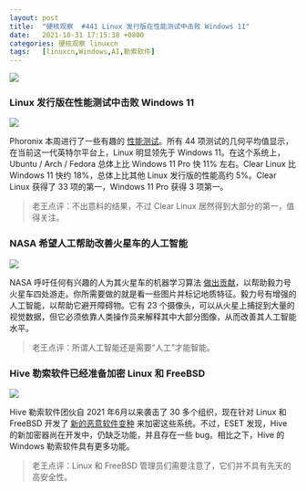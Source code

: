 ```yaml
---
layout: post
title:	"硬核观察  #441 Linux 发行版在性能测试中击败 Windows 11"
date:	2021-10-31 17:15:38 +0800 
categories:	硬核观察 linuxcn 
tags:	[linuxcn,Windows,AI,勒索软件]
---
```



![](/Asserts/Images//attachment/album/202110/31/171432xfcrjy09wiocojyq.jpg)


### Linux 发行版在性能测试中击败 Windows 11


![](/Asserts/Images//attachment/album/202110/31/171443e81mw0dgwjsg7j18.jpg)


Phoronix 本周进行了一些有趣的 [性能测试](https://www.phoronix.com/scan.php?page=article&item=11900k-windows11-clear&num=1)。所有 44 项测试的几何平均值显示，在当前这一代英特尔平台上，Linux 明显领先于 Windows 11。在这个系统上，Ubuntu / Arch / Fedora 总体上比 Windows 11 Pro 快 11% 左右。Clear Linux 比 Windows 11 快约 18%，总体上比其他 Linux 发行版的性能高约 5%。Clear Linux 获得了 33 项的第一，Windows 11 Pro 获得 3 项第一。



> 
> 老王点评：不出意料的结果，不过 Clear Linux 居然得到大部分的第一，值得关注。
> 
> 
> 


### NASA 希望人工帮助改善火星车的人工智能


![](/Asserts/Images//attachment/album/202110/31/171502ggekbp1s0ooup2gp.jpg)


NASA 呼吁任何有兴趣的人为其火星车的机器学习算法 [做出贡献](https://mars.nasa.gov/news/9063/you-can-help-train-nasas-rovers-to-better-explore-mars/)，以帮助毅力号火星车四处游走。你所需要做的就是看一些图片并标记地质特征。毅力号有增强的人工智能，以帮助它避开障碍物。它有 23 个摄像头，可以从火星上捕捉到大量的视觉数据，但它必须依靠人类操作员来解释其中大部分图像，从而改善其人工智能水平。



> 
> 老王点评：所谓人工智能还是需要“人工”才能智能。
> 
> 
> 


### Hive 勒索软件已经准备加密 Linux 和 FreeBSD


![](/Asserts/Images//attachment/album/202110/31/171519midzcifqfn3p8idf.jpg)


Hive 勒索软件团伙自 2021 年6月以来袭击了 30 多个组织，现在针对 Linux 和 FreeBSD 开发了 [新的恶意软件变种](https://www.bleepingcomputer.com/news/security/hive-ransomware-now-encrypts-linux-and-freebsd-systems/) 来加密这些系统。不过，ESET 发现，Hive 的新加密器尚在开发中，仍缺乏功能，并且存在一些 bug。相比之下，Hive 的 Windows 勒索软件具有更多功能。



> 
> 老王点评：Linux 和 FreeBSD 管理员们需要注意了，它们并不具有先天的高安全性。
> 
> 
>
